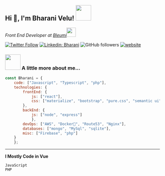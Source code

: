 <h2>Hi 👋, I'm Bharani Velu! <img src="https://media.giphy.com/media/12oufCB0MyZ1Go/giphy.gif" width="50"></h2>
<p><em>Front End Developer at <a href="http://www.bleumi.com">Bleumi</a><img src="https://media.giphy.com/media/WUlplcMpOCEmTGBtBW/giphy.gif" width="30"> 
</em></p>

[![Twitter Follow](https://img.shields.io/twitter/follow/misteranmol?label=Follow)](https://twitter.com/intent/follow?screen_name=misteranmol)
[![Linkedin: Bharani](https://img.shields.io/badge/-Bharani-blue?style=flat-square&logo=Linkedin&logoColor=white&link=https://www.linkedin.com/in/bharani-velu-a187971a0)](https://www.linkedin.com/in/bharani-velu-a187971a0/)
![GitHub followers](https://img.shields.io/github/followers/anmol098?label=Follow&style=social)
[![website](https://img.shields.io/badge/Website-46a2f1.svg?&style=flat-square&logo=Google-Chrome&logoColor=white&link=https://bharani.dev/)](https://bharani.dev/)

### <img src="https://media.giphy.com/media/VgCDAzcKvsR6OM0uWg/giphy.gif" width="50"> A little more about me...  

```javascript
const Bharani = {
    code: ["Javascript", "Typescript", "php"],
    technologies: {
        frontEnd: {
            js: ["react"],
            css: ["materialize", "bootstrap", "pure.css", "semantic ui"]
        },
        backEnd: {
            js: ["node", "express"]
            },
        devOps: ["AWS", "Docker🐳", "Route53", "Nginx"],
        databases: ["mongo", "MySql", "sqlite"],
        misc: ["Firebase", "php"]
    }
    };
```
---
<!--START_SECTION:waka-->

**I Mostly Code in Vue** 

```text
JavaScript            
PHP                   
```

<!--END_SECTION:waka-->
